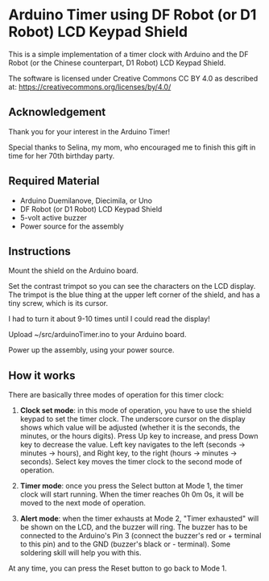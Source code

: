 # Arduino Timer using DF Robot (or D1 Robot) LCD Keypad Shield

This is a simple implementation of a timer clock with Arduino and the DF Robot (or the Chinese counterpart, D1 Robot)
LCD Keypad Shield.

The software is licensed under Creative Commons CC BY 4.0 as described at: https://creativecommons.org/licenses/by/4.0/

## Acknowledgement

Thank you for your interest in the Arduino Timer!

Special thanks to Selina, my mom, who encouraged me to finish this gift in time for her 70th birthday party.

## Required Material

* Arduino Duemilanove, Diecimila, or Uno
* DF Robot (or D1 Robot) LCD Keypad Shield
* 5-volt active buzzer
* Power source for the assembly

## Instructions

Mount the shield on the Arduino board.

Set the contrast trimpot so you can see the characters on the LCD
display. The trimpot is the blue thing at the upper left corner of the 
shield, and has a tiny screw, which is its cursor.

I had to turn it about 9-10 times until I could read the display!

Upload ~/src/arduinoTimer.ino to your Arduino board.

Power up the assembly, using your power source.

## How it works

There are basically three modes of operation for this timer clock:

1) **Clock set mode**: in this mode of operation, you have to use the
shield keypad to set the timer clock. The underscore cursor on the display shows
which value will be adjusted (whether it is the seconds, the minutes, 
or the hours digits). Press Up key to increase, and press Down key to decrease
the value. Left key navigates to the left (seconds -> minutes -> hours),
and Right key, to the right (hours -> minutes -> seconds). Select key
moves the timer clock to the second mode of operation.

2) **Timer mode**: once you press the Select button at Mode 1, the timer clock will start 
running. When the timer reaches 0h 0m 0s, it will be moved to the next mode of operation.

3) **Alert mode**: when the timer exhausts at Mode 2, "Timer exhausted" will be
shown on the LCD, and the buzzer will ring. The buzzer has to be connected
to the Arduino's Pin 3 (connect the buzzer's red or + terminal to this pin) and
to the GND (buzzer's black or - terminal). Some soldering skill will help you with this.

At any time, you can press the Reset button to go back to Mode 1.
